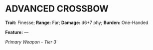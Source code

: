 ﻿# ADVANCED CROSSBOW

**Trait:** Finesse; **Range:** Far; **Damage:** d6+7 phy; **Burden:** One-Handed

**Feature:** —

*Primary Weapon - Tier 3*
